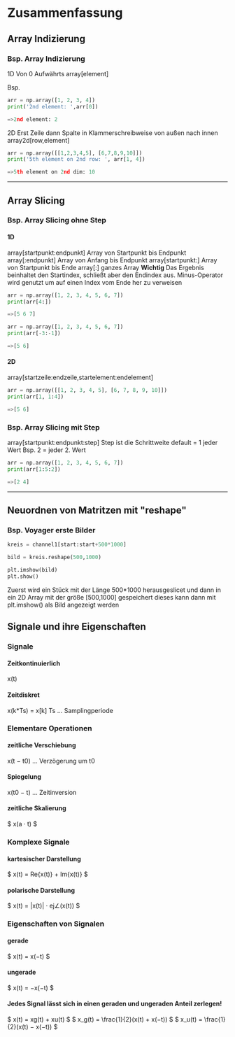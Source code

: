 

# Zusammenfassung

## Array Indizierung

### Bsp. Array Indizierung

1D
Von 0 Aufwährts
array[element]

Bsp.

```python
arr = np.array([1, 2, 3, 4])
print('2nd element: ',arr[0])

=>2nd element: 2
```

2D
Erst Zeile dann Spalte in Klammerschreibweise von außen nach innen
array2d[row,element]

```python
arr = np.array([[1,2,3,4,5], [6,7,8,9,10]])
print('5th element on 2nd row: ', arr[1, 4])

=>5th element on 2nd dim: 10
```

---

## Array Slicing

### Bsp. Array Slicing ohne Step

#### 1D

array[startpunkt:endpunkt]        Array von Startpunkt bis Endpunkt
array[:endpunkt]                  Array von Anfang bis Endpunkt
array[startpunkt:]                Array von Startpunkt bis Ende
array[:]                          ganzes Array
**Wichtig**
Das Ergebnis beinhaltet den Startindex, schließt aber den Endindex aus.
Minus-Operator wird genutzt um auf einen Index vom Ende her zu verweisen

```python
arr = np.array([1, 2, 3, 4, 5, 6, 7])
print(arr[4:])

=>[5 6 7]

arr = np.array([1, 2, 3, 4, 5, 6, 7])
print(arr[-3:-1])

=>[5 6]
```

#### 2D

array[startzeile:endzeile,startelement:endelement]

```python
arr = np.array([[1, 2, 3, 4, 5], [6, 7, 8, 9, 10]])
print(arr[1, 1:4])

=>[5 6]
```

### Bsp. Array Slicing mit Step

array[startpunkt:endpunkt:step]   Step ist die Schrittweite default = 1 jeder Wert
Bsp. 2 = jeder 2. Wert

```python
arr = np.array([1, 2, 3, 4, 5, 6, 7])
print(arr[1:5:2])

=>[2 4]
```

---

## Neuordnen von Matritzen mit "reshape"

### Bsp. Voyager erste Bilder

```python
kreis = channel1[start:start+500*1000]

bild = kreis.reshape(500,1000)

plt.imshow(bild)
plt.show()
```

Zuerst wird ein Stück mit der Länge 500*1000 herausgeslicet und dann in ein 2D Array mit der größe [500,1000] gespeichert dieses kann dann mit plt.imshow() als Bild angezeigt werden

## Signale und ihre Eigenschaften

### Signale

#### Zeitkontinuierlich

x(t)

#### Zeitdiskret

x(k*Ts) = x[k]  Ts ... Samplingperiode

### Elementare Operationen

#### zeitliche Verschiebung

x(t − t0) ... Verzögerung um t0

#### Spiegelung

x(t0 − t) ... Zeitinversion

#### zeitliche Skalierung

$
x(a · t)
$

### Komplexe Signale

#### kartesischer Darstellung

$
x(t) = Re{x(t)} + Im{x(t)}
$

#### polarische Darstellung

$
x(t) = |x(t)| · ej∠(x(t))
$

### Eigenschaften von Signalen

#### gerade

$
x(t) = x(−t)
$

#### ungerade

$
x(t) = −x(−t)
$

#### Jedes Signal lässt sich in einen geraden und ungeraden Anteil zerlegen!

$
x(t) = xg(t) + xu(t)
$
$
x_g(t) = \frac{1}{2}(x(t) + x(−t)) 
$
$
x_u(t) = \frac{1}{2}(x(t) − x(−t))
$
